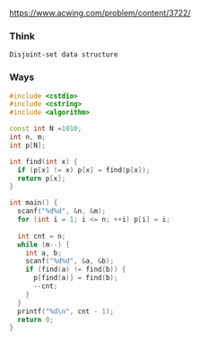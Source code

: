 https://www.acwing.com/problem/content/3722/

### Think
```
Disjoint-set data structure
```

### Ways
```C++
#include <cstdio>
#include <cstring>
#include <algorithm>

const int N =1010;
int n, m;
int p[N];

int find(int x) {
  if (p[x] != x) p[x] = find(p[x]);
  return p[x];
}

int main() {
  scanf("%d%d", &n, &m);
  for (int i = 1; i <= n; ++i) p[i] = i;
  
  int cnt = n;
  while (m--) {
    int a, b;
    scanf("%d%d", &a, &b);
    if (find(a) != find(b)) {
      p[find(a)] = find(b);
      --cnt;
    }
  }
  printf("%d\n", cnt - 1);
  return 0;
}
```
